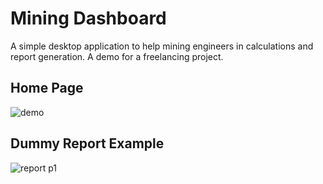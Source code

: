 # Mining Dashboard

A simple desktop application to help mining engineers in calculations and report generation. A demo for a freelancing project.

## Home Page
![demo](https://user-images.githubusercontent.com/56788883/225486246-c25a871e-7adc-4579-9258-60e020b78124.jpg)

## Dummy Report Example
![report p1](https://user-images.githubusercontent.com/56788883/225486326-5461322a-b70a-4054-b5a0-ebb7faf9693a.jpg)

